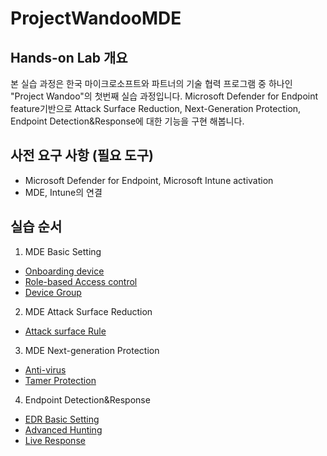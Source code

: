 # ProjectWandooMDE
## Hands-on Lab 개요
본 실습 과정은 한국 마이크로소프트와 파트너의 기술 협력 프로그램 중 하나인 "Project Wandoo"의 첫번째 실습 과정입니다. Microsoft Defender for Endpoint feature기반으로 Attack Surface Reduction, Next-Generation Protection, Endpoint Detection&Response에 대한 기능을 구현 해봅니다. 

## 사전 요구 사항 (필요 도구)

* Microsoft Defender for Endpoint, Microsoft Intune activation
* MDE, Intune의 연결

## 실습 순서

1. MDE Basic Setting
  * [Onboarding device](https://github.com/Kittiyayaong/ProjectWandooModule1/blob/main/MDE%20Basic%20Setting-01.Onboarding%20Device.md)
  * [Role-based Access control](https://github.com/Kittiyayaong/ProjectWandooModule1/blob/main/MDE%20Basic%20Setting-02.RBAC.md)
  * [Device Group](https://github.com/Kittiyayaong/ProjectWandooModule1/blob/main/MDE%20Basic%20Setting-03.Device%20Group.md)
    
2. MDE Attack Surface Reduction
 * [Attack surface Rule](https://github.com/Kittiyayaong/ProjectWandooModule1/blob/main/MDE%20ASR-01.ASR%20Rule%26Policy.md)
   
3. MDE Next-generation Protection
* [Anti-virus](https://github.com/Kittiyayaong/ProjectWandooMDE/blob/main/MDE%20NGP-01.Anti-virus.md)
* [Tamer Protection](https://github.com/Kittiyayaong/ProjectWandooMDE/blob/main/MDE%20NGP-02.Tamper%20Protection.md)

4. Endpoint Detection&Response
* [EDR Basic Setting](https://github.com/Kittiyayaong/ProjectWandooMDE/blob/main/MDE%20EDR-01.EDR(Endpoint%20detection%20%26%20response).md)
* [Advanced Hunting](https://github.com/Kittiyayaong/ProjectWandooMDE/blob/main/MDE%20EDR-02.%20Advanced%20Hunting.md)
* [Live Response](https://github.com/Kittiyayaong/ProjectWandooMDE/blob/main/MDE%20EDR-03.%20Live%20Resonse.md)
